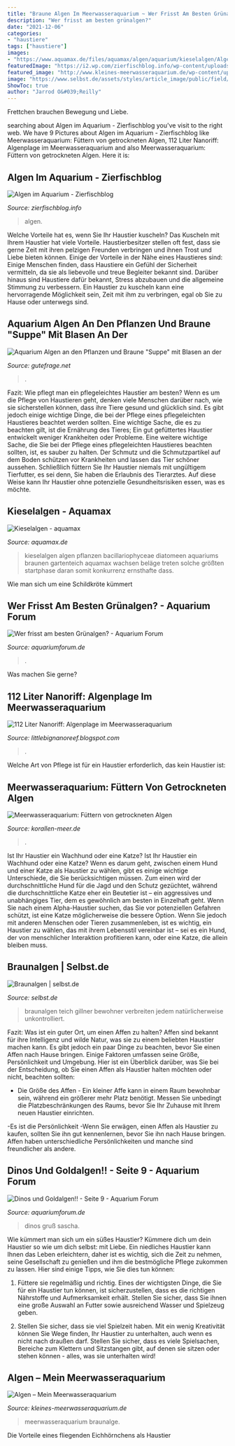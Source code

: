 ```yaml
---
title: "Braune Algen Im Meerwasseraquarium ~ Wer Frisst Am Besten Grünalgen?"
description: "Wer frisst am besten grünalgen?"
date: "2021-12-06"
categories:
- "haustiere"
tags: ["haustiere"]
images:
- "https://www.aquamax.de/files/aquamax/algen/aquarium/kieselalgen/AlgenAQ_Kieselalgen_Kieselalgen.jpg"
featuredImage: "https://i2.wp.com/zierfischblog.info/wp-content/uploads/algen-03.jpg?fit=800%2C533&amp;ssl=1"
featured_image: "http://www.kleines-meerwasseraquarium.de/wp-content/uploads/2014/12/Braunalge.jpg"
image: "https://www.selbst.de/assets/styles/article_image/public/field/image/braunalgen-01.jpg?itok=sQJPnSFH"
ShowToc: true
author: "Jarrod O&#039;Reilly"
---
```



Frettchen brauchen Bewegung und Liebe.

	

		
searching about Algen im Aquarium - Zierfischblog you've visit to the right web. We have 9 Pictures about Algen im Aquarium - Zierfischblog like Meerwasseraquarium: Füttern von getrockneten Algen, 112 Liter Nanoriff: Algenplage im Meerwasseraquarium and also Meerwasseraquarium: Füttern von getrockneten Algen. Here it is:
		
    
## Algen Im Aquarium - Zierfischblog

<img loading=lazy src="https://i2.wp.com/zierfischblog.info/wp-content/uploads/algen-03.jpg?fit=800%2C533&amp;ssl=1" onerror="this.onerror=null;this.src='https://tse3.mm.bing.net/th?id=OIP.rkH6QCR7bQ0DttY8aqbTGwHaE7&amp;pid=15.1';" alt="Algen im Aquarium - Zierfischblog">

_Source: zierfischblog.info_

>algen. 

	

Welche Vorteile hat es, wenn Sie Ihr Haustier kuscheln?
Das Kuscheln mit Ihrem Haustier hat viele Vorteile. Haustierbesitzer stellen oft fest, dass sie gerne Zeit mit ihren pelzigen Freunden verbringen und ihnen Trost und Liebe bieten können. Einige der Vorteile in der Nähe eines Haustieres sind:
Einige Menschen finden, dass Haustiere ein Gefühl der Sicherheit vermitteln, da sie als liebevolle und treue Begleiter bekannt sind. Darüber hinaus sind Haustiere dafür bekannt, Stress abzubauen und die allgemeine Stimmung zu verbessern. Ein Haustier zu kuscheln kann eine hervorragende Möglichkeit sein, Zeit mit ihm zu verbringen, egal ob Sie zu Hause oder unterwegs sind.

    
## Aquarium Algen An Den Pflanzen Und Braune &quot;Suppe&quot; Mit Blasen An Der

<img loading=lazy src="https://images.gutefrage.net/media/fragen/bilder/aquarium-algen-an-den-pflanzen-und-braune-suppe-mit-blasen-an-der-oberflaeche/1_full.jpg?v=1445533339000" onerror="this.onerror=null;this.src='https://tse4.mm.bing.net/th?id=OIP.7r5PGDygdS_2ieGVwQUwYgHaEK&amp;pid=15.1';" alt="Aquarium Algen an den Pflanzen und Braune &quot;Suppe&quot; mit Blasen an der">

_Source: gutefrage.net_

>. 

	

Fazit: Wie pflegt man ein pflegeleichtes Haustier am besten?
Wenn es um die Pflege von Haustieren geht, denken viele Menschen darüber nach, wie sie sicherstellen können, dass ihre Tiere gesund und glücklich sind. Es gibt jedoch einige wichtige Dinge, die bei der Pflege eines pflegeleichten Haustieres beachtet werden sollten. Eine wichtige Sache, die es zu beachten gilt, ist die Ernährung des Tieres; Ein gut gefüttertes Haustier entwickelt weniger Krankheiten oder Probleme. Eine weitere wichtige Sache, die Sie bei der Pflege eines pflegeleichten Haustieres beachten sollten, ist, es sauber zu halten. Der Schmutz und die Schmutzpartikel auf dem Boden schützen vor Krankheiten und lassen das Tier schöner aussehen. Schließlich füttern Sie Ihr Haustier niemals mit ungültigem Tierfutter, es sei denn, Sie haben die Erlaubnis des Tierarztes. Auf diese Weise kann Ihr Haustier ohne potenzielle Gesundheitsrisiken essen, was es möchte.

    
## Kieselalgen - Aquamax

<img loading=lazy src="https://www.aquamax.de/files/aquamax/algen/aquarium/kieselalgen/AlgenAQ_Kieselalgen_Kieselalgen.jpg" onerror="this.onerror=null;this.src='https://tse3.mm.bing.net/th?id=OIP.n4p2aH2CRNoSumWh5jytVQHaEv&amp;pid=15.1';" alt="Kieselalgen - aquamax">

_Source: aquamax.de_

>kieselalgen algen pflanzen bacillariophyceae diatomeen aquariums braunen gartenteich aquamax wachsen beläge treten solche größten startphase daran somit konkurrenz ernsthafte dass. 

	

Wie man sich um eine Schildkröte kümmert

    
## Wer Frisst Am Besten Grünalgen? - Aquarium Forum

<img loading=lazy src="http://www.aquariumforum.de/gallery/files/3/0/8/0/5/algen_kopie-med.jpg" onerror="this.onerror=null;this.src='https://tse2.mm.bing.net/th?id=OIP.wsqPVcLSb1QLuhFBPl_HBwHaE8&amp;pid=15.1';" alt="Wer frisst am besten Grünalgen? - Aquarium Forum">

_Source: aquariumforum.de_

>. 

	

Was machen Sie gerne?

    
## 112 Liter Nanoriff: Algenplage Im Meerwasseraquarium

<img loading=lazy src="http://2.bp.blogspot.com/_ANLQSvTKMSw/S2QlTtoRVZI/AAAAAAAAAdw/1S_zOPNb-Ts/w1200-h630-p-k-no-nu/algenplage4.jpg" onerror="this.onerror=null;this.src='https://tse3.mm.bing.net/th?id=OIP.GpevQ6c5a-IdwrXlhfgHpwHaFj&amp;pid=15.1';" alt="112 Liter Nanoriff: Algenplage im Meerwasseraquarium">

_Source: littlebignanoreef.blogspot.com_

>. 

	

Welche Art von Pflege ist für ein Haustier erforderlich, das kein Haustier ist:

    
## Meerwasseraquarium: Füttern Von Getrockneten Algen

<img loading=lazy src="https://korallen-meer.de/wp-content/uploads/2015/10/algen.jpg" onerror="this.onerror=null;this.src='https://tse3.mm.bing.net/th?id=OIP.jvWrHDmGLs31QDgPHkKKWgHaD3&amp;pid=15.1';" alt="Meerwasseraquarium: Füttern von getrockneten Algen">

_Source: korallen-meer.de_

>. 

	

Ist Ihr Haustier ein Wachhund oder eine Katze?
Ist Ihr Haustier ein Wachhund oder eine Katze?
Wenn es darum geht, zwischen einem Hund und einer Katze als Haustier zu wählen, gibt es einige wichtige Unterschiede, die Sie berücksichtigen müssen. Zum einen wird der durchschnittliche Hund für die Jagd und den Schutz gezüchtet, während die durchschnittliche Katze eher ein Beutetier ist – ein aggressives und unabhängiges Tier, dem es gewöhnlich am besten in Einzelhaft geht. Wenn Sie nach einem Alpha-Haustier suchen, das Sie vor potenziellen Gefahren schützt, ist eine Katze möglicherweise die bessere Option. Wenn Sie jedoch mit anderen Menschen oder Tieren zusammenleben, ist es wichtig, ein Haustier zu wählen, das mit ihrem Lebensstil vereinbar ist – sei es ein Hund, der von menschlicher Interaktion profitieren kann, oder eine Katze, die allein bleiben muss.

    
## Braunalgen | Selbst.de

<img loading=lazy src="https://www.selbst.de/assets/styles/article_image/public/field/image/braunalgen-01.jpg?itok=sQJPnSFH" onerror="this.onerror=null;this.src='https://tse3.mm.bing.net/th?id=OIP.pld8baUtdSMSUxhgM8oQgQHaEd&amp;pid=15.1';" alt="Braunalgen | selbst.de">

_Source: selbst.de_

>braunalgen teich gillner bewohner verbreiten jedem natürlicherweise unkontrolliert. 

	

Fazit: Was ist ein guter Ort, um einen Affen zu halten?
Affen sind bekannt für ihre Intelligenz und wilde Natur, was sie zu einem beliebten Haustier machen kann. Es gibt jedoch ein paar Dinge zu beachten, bevor Sie einen Affen nach Hause bringen. Einige Faktoren umfassen seine Größe, Persönlichkeit und Umgebung. Hier ist ein Überblick darüber, was Sie bei der Entscheidung, ob Sie einen Affen als Haustier halten möchten oder nicht, beachten sollten:
- Die Größe des Affen - Ein kleiner Affe kann in einem Raum bewohnbar sein, während ein größerer mehr Platz benötigt. Messen Sie unbedingt die Platzbeschränkungen des Raums, bevor Sie Ihr Zuhause mit Ihrem neuen Haustier einrichten.

-Es ist die Persönlichkeit -Wenn Sie erwägen, einen Affen als Haustier zu kaufen, sollten Sie ihn gut kennenlernen, bevor Sie ihn nach Hause bringen. Affen haben unterschiedliche Persönlichkeiten und manche sind freundlicher als andere.

    
## Dinos Und Goldalgen!! - Seite 9 - Aquarium Forum

<img loading=lazy src="http://www.aquariumforum.de/gallery/files/7/4/3/2/cimg5205komp-med.jpg" onerror="this.onerror=null;this.src='https://tse3.mm.bing.net/th?id=OIP.C6_lN7XuUUP-lQxLRzT21wHaFj&amp;pid=15.1';" alt="Dinos und Goldalgen!! - Seite 9 - Aquarium Forum">

_Source: aquariumforum.de_

>dinos gruß sascha. 

	

Wie kümmert man sich um ein süßes Haustier?
Kümmere dich um dein Haustier so wie um dich selbst: mit Liebe. Ein niedliches Haustier kann Ihnen das Leben erleichtern, daher ist es wichtig, sich die Zeit zu nehmen, seine Gesellschaft zu genießen und ihm die bestmögliche Pflege zukommen zu lassen. Hier sind einige Tipps, wie Sie dies tun können:
1. Füttere sie regelmäßig und richtig. Eines der wichtigsten Dinge, die Sie für ein Haustier tun können, ist sicherzustellen, dass es die richtigen Nährstoffe und Aufmerksamkeit erhält. Stellen Sie sicher, dass Sie ihnen eine große Auswahl an Futter sowie ausreichend Wasser und Spielzeug geben.

2. Stellen Sie sicher, dass sie viel Spielzeit haben. Mit ein wenig Kreativität können Sie Wege finden, Ihr Haustier zu unterhalten, auch wenn es nicht nach draußen darf. Stellen Sie sicher, dass es viele Spielsachen, Bereiche zum Klettern und Sitzstangen gibt, auf denen sie sitzen oder stehen können - alles, was sie unterhalten wird!

    
## Algen – Mein Meerwasseraquarium

<img loading=lazy src="http://www.kleines-meerwasseraquarium.de/wp-content/uploads/2014/12/Braunalge.jpg" onerror="this.onerror=null;this.src='https://tse4.mm.bing.net/th?id=OIP.yrTBl6DY8rN2gQ8cjCthzAHaGc&amp;pid=15.1';" alt="Algen – Mein Meerwasseraquarium">

_Source: kleines-meerwasseraquarium.de_

>meerwasseraquarium braunalge. 

	

Die Vorteile eines fliegenden Eichhörnchens als Haustier

